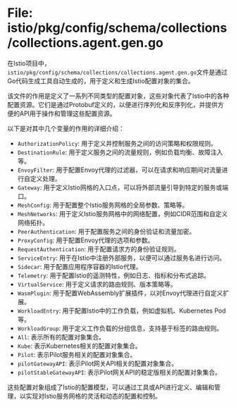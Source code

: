 # File: istio/pkg/config/schema/collections/collections.agent.gen.go

在Istio项目中，`istio/pkg/config/schema/collections/collections.agent.gen.go`文件是通过Go代码生成工具自动生成的，用于定义和生成Istio配置对象的集合。

该文件的作用是定义了一系列不同类型的配置对象，这些对象代表了Istio中的各种配置资源。它们是通过Protobuf定义的，以便进行序列化和反序列化，并提供方便的API用于操作和管理这些配置资源。

以下是对其中几个变量的作用的详细介绍：

- `AuthorizationPolicy`: 用于定义并控制服务之间的访问策略和权限规则。
- `DestinationRule`: 用于定义服务之间的流量规则，例如负载均衡、故障注入等。
- `EnvoyFilter`: 用于配置Envoy代理的过滤器，可以在请求和响应期间对流量进行自定义处理。
- `Gateway`: 用于定义Istio网格的入口点，可以将外部流量引导到特定的服务或端口。
- `MeshConfig`: 用于配置整个Istio服务网格的全局参数、策略等。
- `MeshNetworks`: 用于定义Istio服务网格中的网络配置，例如CIDR范围和自定义网络拓扑。
- `PeerAuthentication`: 用于配置服务之间的身份验证和流量加密。
- `ProxyConfig`: 用于配置Envoy代理的选项和参数。
- `RequestAuthentication`: 用于配置请求方的身份验证规则。
- `ServiceEntry`: 用于在Istio中注册外部服务，以便可以通过服务名进行访问。
- `Sidecar`: 用于配置应用程序容器的Istio代理。
- `Telemetry`: 用于配置Istio的遥测特性，例如日志、指标和分布式追踪。
- `VirtualService`: 用于定义请求的路由规则、版本策略等。
- `WasmPlugin`: 用于配置WebAssembly扩展插件，以对Envoy代理进行自定义扩展。
- `WorkloadEntry`: 用于配置Istio中的工作负载，例如虚拟机、Kubernetes Pod等。
- `WorkloadGroup`: 用于定义工作负载的分组信息，支持基于标签的路由规则。
- `All`: 表示所有的配置对象集合。
- `Kube`: 表示Kubernetes相关的配置对象集合。
- `Pilot`: 表示Pilot服务相关的配置对象集合。
- `pilotGatewayAPI`: 表示Pilot网关API相关的配置对象集合。
- `pilotStableGatewayAPI`: 表示Pilot网关API的稳定版相关的配置对象集合。

这些配置对象组成了Istio的配置模型，可以通过工具或API进行定义、编辑和管理，以实现对Istio服务网格的灵活和动态的配置和控制。

